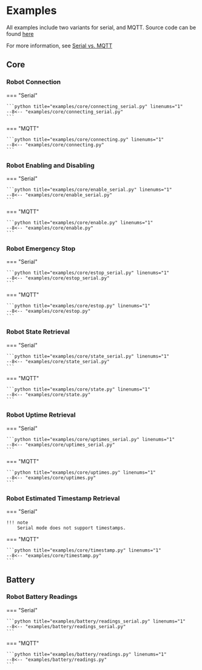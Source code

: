 # Examples

All examples include two variants for serial, and MQTT.
Source code can be found [here](https://github.com/meowmeowahr/kevinbotlib/tree/main/examples)

For more information, see [Serial vs. MQTT](architecture.md#serial-vs-mqtt)

## Core

### Robot Connection

=== "Serial"

    ```python title="examples/core/connecting_serial.py" linenums="1" 
    --8<-- "examples/core/connecting_serial.py"
    ```

=== "MQTT"

    ```python title="examples/core/connecting.py" linenums="1" 
    --8<-- "examples/core/connecting.py"
    ```

### Robot Enabling and Disabling

=== "Serial"

    ```python title="examples/core/enable_serial.py" linenums="1" 
    --8<-- "examples/core/enable_serial.py"
    ```

=== "MQTT"

    ```python title="examples/core/enable.py" linenums="1" 
    --8<-- "examples/core/enable.py"
    ```

### Robot Emergency Stop

=== "Serial"

    ```python title="examples/core/estop_serial.py" linenums="1" 
    --8<-- "examples/core/estop_serial.py"
    ```

=== "MQTT"

    ```python title="examples/core/estop.py" linenums="1" 
    --8<-- "examples/core/estop.py"
    ```

### Robot State Retrieval

=== "Serial"

    ```python title="examples/core/state_serial.py" linenums="1" 
    --8<-- "examples/core/state_serial.py"
    ```

=== "MQTT"

    ```python title="examples/core/state.py" linenums="1" 
    --8<-- "examples/core/state.py"
    ```

### Robot Uptime Retrieval

=== "Serial"

    ```python title="examples/core/uptimes_serial.py" linenums="1" 
    --8<-- "examples/core/uptimes_serial.py"
    ```

=== "MQTT"

    ```python title="examples/core/uptimes.py" linenums="1" 
    --8<-- "examples/core/uptimes.py"
    ```

### Robot Estimated Timestamp Retrieval

=== "Serial"

    !!! note
        Serial mode does not support timestamps.

=== "MQTT"

    ```python title="examples/core/timestamp.py" linenums="1" 
    --8<-- "examples/core/timestamp.py"
    ```

## Battery

### Robot Battery Readings

=== "Serial"

    ```python title="examples/battery/readings_serial.py" linenums="1" 
    --8<-- "examples/battery/readings_serial.py"
    ```

=== "MQTT"

    ```python title="examples/battery/readings.py" linenums="1" 
    --8<-- "examples/battery/readings.py"
    ```
